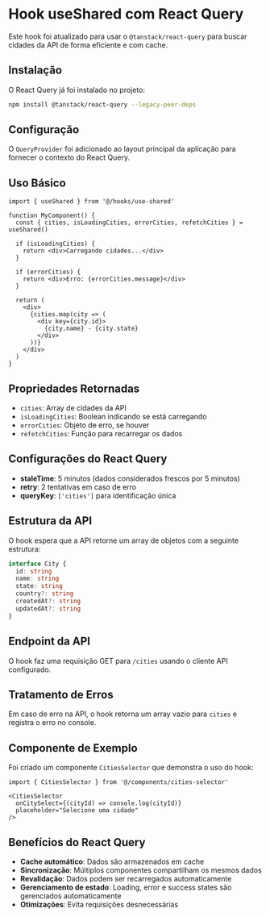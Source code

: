 # Hook useShared com React Query

Este hook foi atualizado para usar o `@tanstack/react-query` para buscar cidades da API de forma eficiente e com cache.

## Instalação

O React Query já foi instalado no projeto:

```bash
npm install @tanstack/react-query --legacy-peer-deps
```

## Configuração

O `QueryProvider` foi adicionado ao layout principal da aplicação para fornecer o contexto do React Query.

## Uso Básico

```tsx
import { useShared } from '@/hooks/use-shared'

function MyComponent() {
  const { cities, isLoadingCities, errorCities, refetchCities } = useShared()

  if (isLoadingCities) {
    return <div>Carregando cidades...</div>
  }

  if (errorCities) {
    return <div>Erro: {errorCities.message}</div>
  }

  return (
    <div>
      {cities.map(city => (
        <div key={city.id}>
          {city.name} - {city.state}
        </div>
      ))}
    </div>
  )
}
```

## Propriedades Retornadas

- `cities`: Array de cidades da API
- `isLoadingCities`: Boolean indicando se está carregando
- `errorCities`: Objeto de erro, se houver
- `refetchCities`: Função para recarregar os dados

## Configurações do React Query

- **staleTime**: 5 minutos (dados considerados frescos por 5 minutos)
- **retry**: 2 tentativas em caso de erro
- **queryKey**: `['cities']` para identificação única

## Estrutura da API

O hook espera que a API retorne um array de objetos com a seguinte estrutura:

```typescript
interface City {
  id: string
  name: string
  state: string
  country?: string
  createdAt?: string
  updatedAt?: string
}
```

## Endpoint da API

O hook faz uma requisição GET para `/cities` usando o cliente API configurado.

## Tratamento de Erros

Em caso de erro na API, o hook retorna um array vazio para `cities` e registra o erro no console.

## Componente de Exemplo

Foi criado um componente `CitiesSelector` que demonstra o uso do hook:

```tsx
import { CitiesSelector } from '@/components/cities-selector'

<CitiesSelector 
  onCitySelect={(cityId) => console.log(cityId)}
  placeholder="Selecione uma cidade"
/>
```

## Benefícios do React Query

- **Cache automático**: Dados são armazenados em cache
- **Sincronização**: Múltiplos componentes compartilham os mesmos dados
- **Revalidação**: Dados podem ser recarregados automaticamente
- **Gerenciamento de estado**: Loading, error e success states são gerenciados automaticamente
- **Otimizações**: Evita requisições desnecessárias
